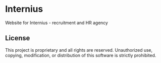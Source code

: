 # Internius
Website for Internius - recruitment and HR agency
## License
This project is proprietary and all rights are reserved. Unauthorized use, copying, modification, or distribution of this software is strictly prohibited.

